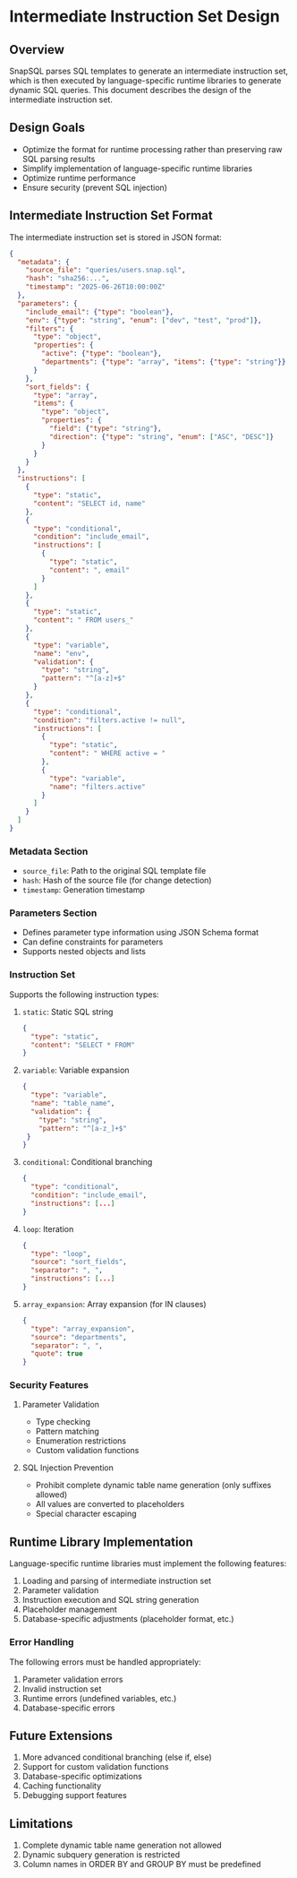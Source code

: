 # Intermediate Instruction Set Design

## Overview

SnapSQL parses SQL templates to generate an intermediate instruction set, which is then executed by language-specific runtime libraries to generate dynamic SQL queries. This document describes the design of the intermediate instruction set.

## Design Goals

* Optimize the format for runtime processing rather than preserving raw SQL parsing results
* Simplify implementation of language-specific runtime libraries
* Optimize runtime performance
* Ensure security (prevent SQL injection)

## Intermediate Instruction Set Format

The intermediate instruction set is stored in JSON format:

```json
{
  "metadata": {
    "source_file": "queries/users.snap.sql",
    "hash": "sha256:...",
    "timestamp": "2025-06-26T10:00:00Z"
  },
  "parameters": {
    "include_email": {"type": "boolean"},
    "env": {"type": "string", "enum": ["dev", "test", "prod"]},
    "filters": {
      "type": "object",
      "properties": {
        "active": {"type": "boolean"},
        "departments": {"type": "array", "items": {"type": "string"}}
      }
    },
    "sort_fields": {
      "type": "array",
      "items": {
        "type": "object",
        "properties": {
          "field": {"type": "string"},
          "direction": {"type": "string", "enum": ["ASC", "DESC"]}
        }
      }
    }
  },
  "instructions": [
    {
      "type": "static",
      "content": "SELECT id, name"
    },
    {
      "type": "conditional",
      "condition": "include_email",
      "instructions": [
        {
          "type": "static",
          "content": ", email"
        }
      ]
    },
    {
      "type": "static",
      "content": " FROM users_"
    },
    {
      "type": "variable",
      "name": "env",
      "validation": {
        "type": "string",
        "pattern": "^[a-z]+$"
      }
    },
    {
      "type": "conditional",
      "condition": "filters.active != null",
      "instructions": [
        {
          "type": "static",
          "content": " WHERE active = "
        },
        {
          "type": "variable",
          "name": "filters.active"
        }
      ]
    }
  ]
}
```

### Metadata Section

* `source_file`: Path to the original SQL template file
* `hash`: Hash of the source file (for change detection)
* `timestamp`: Generation timestamp

### Parameters Section

* Defines parameter type information using JSON Schema format
* Can define constraints for parameters
* Supports nested objects and lists

### Instruction Set

Supports the following instruction types:

1. `static`: Static SQL string
   ```json
   {
     "type": "static",
     "content": "SELECT * FROM"
   }
   ```

2. `variable`: Variable expansion
   ```json
   {
     "type": "variable",
     "name": "table_name",
     "validation": {
       "type": "string",
       "pattern": "^[a-z_]+$"
    }
   }
   ```

3. `conditional`: Conditional branching
   ```json
   {
     "type": "conditional",
     "condition": "include_email",
     "instructions": [...]
   }
   ```

4. `loop`: Iteration
   ```json
   {
     "type": "loop",
     "source": "sort_fields",
     "separator": ", ",
     "instructions": [...]
   }
   ```

5. `array_expansion`: Array expansion (for IN clauses)
   ```json
   {
     "type": "array_expansion",
     "source": "departments",
     "separator": ", ",
     "quote": true
   }
   ```

### Security Features

1. Parameter Validation
   * Type checking
   * Pattern matching
   * Enumeration restrictions
   * Custom validation functions

2. SQL Injection Prevention
   * Prohibit complete dynamic table name generation (only suffixes allowed)
   * All values are converted to placeholders
   * Special character escaping

## Runtime Library Implementation

Language-specific runtime libraries must implement the following features:

1. Loading and parsing of intermediate instruction set
2. Parameter validation
3. Instruction execution and SQL string generation
4. Placeholder management
5. Database-specific adjustments (placeholder format, etc.)

### Error Handling

The following errors must be handled appropriately:

1. Parameter validation errors
2. Invalid instruction set
3. Runtime errors (undefined variables, etc.)
4. Database-specific errors

## Future Extensions

1. More advanced conditional branching (else if, else)
2. Support for custom validation functions
3. Database-specific optimizations
4. Caching functionality
5. Debugging support features

## Limitations

1. Complete dynamic table name generation not allowed
2. Dynamic subquery generation is restricted
3. Column names in ORDER BY and GROUP BY must be predefined

